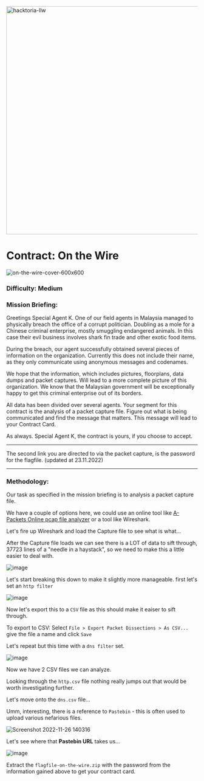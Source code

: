 <img width="600" alt="hacktoria-llw" src="https://user-images.githubusercontent.com/117080369/203552008-2d0e0a07-1815-485b-8f3f-ae7ed7258af8.png">

# Contract: On the Wire
![on-the-wire-cover-600x600](https://user-images.githubusercontent.com/117080369/204089579-690a2968-bd82-45b8-87b2-bc5093741877.png)

### Difficulty: Medium

### Mission Briefing:
Greetings Special Agent K. One of our field agents in Malaysia managed to physically breach the office of a corrupt politician. Doubling as a mole for a Chinese criminal enterprise, mostly smuggling endangered animals. In this case their evil business involves shark fin trade and other exotic food items.

During the breach, our agent successfully obtained several pieces of information on the organization. Currently this does not include their name, as they only communicate using anonymous messages and codenames.

We hope that the information, which includes pictures, floorplans, data dumps and packet captures. Will lead to a more complete picture of this organization. We know that the Malaysian government will be exceptionally happy to get this criminal enterprise out of its borders.

All data has been divided over several agents. Your segment for this contract is the analysis of a packet capture file. Figure out what is being communicated and find the message that matters. This message will lead to your Contract Card.

As always. Special Agent K, the contract is yours, if you choose to accept.

---

The second link you are directed to via the packet capture, is the password for the flagfile. (updated at 23.11.2022)

---

### Methodology:
Our task as specified in the mission briefing is to analysis a packet capture file.

We have a couple of options here, we could use an online tool like <a href="https://apackets.com/">A-Packets Online pcap file analyzer</a> or a tool like Wireshark.

Let's fire up Wireshark and load the Capture file to see what is what...

After the Capture file loads we can see there is a LOT of data to sift through, 37723 lines of a "needle in a haystack", so we need to make this a little easier to deal with.

![image](https://user-images.githubusercontent.com/117080369/204091791-97339f55-9ac1-4a11-966e-507aa326af69.png)

Let's start breaking this down to make it slightly more manageable. first let's set an `http filter`

![image](https://user-images.githubusercontent.com/117080369/204092108-3b1b15f5-737f-43e8-bc24-6b9313b64150.png)

Now let's export this to a `CSV` file as this should make it eaiser to sift through.

To export to CSV: Select `File > Export Packet Dissections > As CSV...` give the file a name and click `Save`

Let's repeat but this time with a `dns filter` set.

![image](https://user-images.githubusercontent.com/117080369/204092343-0610d247-578e-4c16-9580-e1908a7245b8.png)

Now we have 2 CSV files we can analyze.

Looking through the `http.csv` file nothing really jumps out that would be worth investigating further.

Let's move onto the `dns.csv` file...

Umm, interesting, there is a reference to `Pastebin` - this is often used to upload various nefarious files.

![Screenshot 2022-11-26 140316](https://user-images.githubusercontent.com/117080369/204092719-48a92132-0ac3-429d-bd07-04257c9d5682.png)

Let's see where that **Pastebin URL** takes us...

![image](https://user-images.githubusercontent.com/117080369/204093359-e40c8d2d-6d33-48ea-82ac-643bde4dc183.png)

Extract the `flagfile-on-the-wire.zip` with the password from the information gained above to get your contract card.
